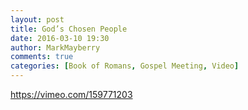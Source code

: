 ```yaml
---
layout: post
title: God’s Chosen People
date: 2016-03-10 19:30
author: MarkMayberry
comments: true
categories: [Book of Romans, Gospel Meeting, Video]
---
```

https://vimeo.com/159771203
